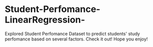 # Student-Perfomance-LinearRegression-
Explored Student Perfomance Dataset to predict students' study perfomance based on several factors.
Check it out! Hope you enjoy!
